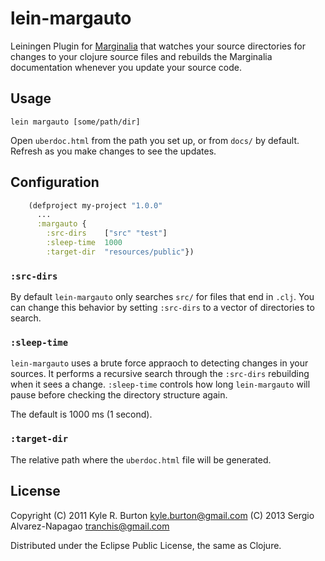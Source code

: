 # lein-margauto

Leiningen Plugin for [Marginalia](https://github.com/fogus/marginalia)
that watches your source directories for changes to your clojure
source files and rebuilds the Marginalia documentation whenever you
update your source code.

## Usage

    lein margauto [some/path/dir]

Open `uberdoc.html` from the path you set up, or from `docs/` by default.
Refresh as you make changes to see the updates.

## Configuration

```clojure
    (defproject my-project "1.0.0"
      ...
      :margauto {
        :src-dirs    ["src" "test"]
        :sleep-time  1000
        :target-dir  "resources/public"})
```

### `:src-dirs`

By default `lein-margauto` only searches `src/` for files that end in
`.clj`.  You can change this behavior by setting `:src-dirs` to a
vector of directories to search.

### `:sleep-time`

`lein-margauto` uses a brute force appraoch to detecting changes in
your sources.  It performs a recursive search through the `:src-dirs`
rebuilding when it sees a change.  `:sleep-time` controls how long
`lein-margauto` will pause before checking the directory structure
again.

The default is 1000 ms (1 second).

### `:target-dir`

The relative path where the `uberdoc.html` file will be generated.

## License

Copyright (C) 2011 Kyle R. Burton <kyle.burton@gmail.com>
          (C) 2013 Sergio Alvarez-Napagao <tranchis@gmail.com>

Distributed under the Eclipse Public License, the same as Clojure.
